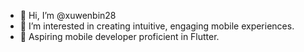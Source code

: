 - 👋 Hi, I’m @xuwenbin28
- 👀 I’m interested in creating intuitive, engaging mobile experiences.
- 🌱 Aspiring mobile developer proficient in Flutter.
